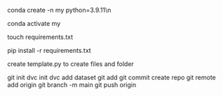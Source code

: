 conda create -n my python=3.9.11\n

conda activate my

touch requirements.txt

pip install -r requirements.txt

create template.py to create files and folder 

git init 
dvc init 
dvc add dataset 
git add 
git commit 
create repo 
git remote add origin 
git branch -m main 
git push origin 